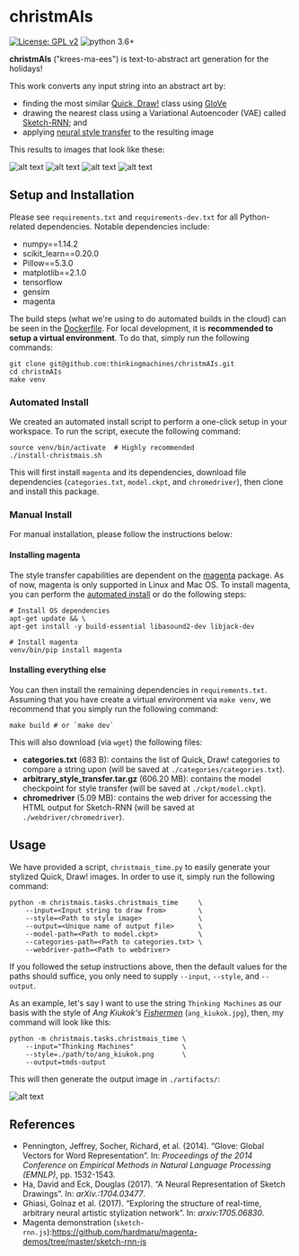 # christmAIs

[![License: GPL v2](https://img.shields.io/badge/License-GPL%20v2-blue.svg)](https://www.gnu.org/licenses/old-licenses/gpl-2.0.en.html)
![python 3.6+](https://img.shields.io/badge/python-3.6+-blue.svg)

**christmAIs** ("krees-ma-ees") is text-to-abstract art generation for the
holidays!

This work converts any input string into an abstract art by:
- finding the most similar [Quick, Draw!](https://quickdraw.withgoogle.com/data) class using [GloVe](https://nlp.stanford.edu/projects/glove/)
- drawing the nearest class using a Variational Autoencoder (VAE) called [Sketch-RNN](https://arxiv.org/abs/1704.03477); and
- applying [neural style transfer](https://arxiv.org/abs/1508.06576) to the resulting image

This results to images that look like these:

![alt text](https://raw.githubusercontent.com/thinkingmachines/christmAIs/master/assets/book1.png?token=AMWYs0kvUxilng9bnh7zBtURYqfdEz_Vks5cF1o7wA%3D%3D)
![alt text](https://raw.githubusercontent.com/thinkingmachines/christmAIs/master/assets/book2.png?token=AMWYszqRAnam0t9Ra9eWJui4jH7lB3ZVks5cF1p9wA%3D%3D)
![alt text](https://raw.githubusercontent.com/thinkingmachines/christmAIs/master/assets/sf1.png?token=AMWYs0_CfGJaVCn-vmFETfzRrsqMS-gkks5cF1qfwA%3D%3D)
![alt text](https://raw.githubusercontent.com/thinkingmachines/christmAIs/master/assets/truck1.png?token=AMWYsyFZDN1vcPmo_IMp8g5vAyL-B8xwks5cF1rIwA%3D%3D)

## Setup and Installation

Please see `requirements.txt` and `requirements-dev.txt` for all Python-related
dependencies. Notable dependencies include:

- numpy==1.14.2
- scikit_learn==0.20.0
- Pillow==5.3.0
- matplotlib==2.1.0
- tensorflow
- gensim
- magenta

The build steps (what we're using to do automated builds in the cloud) can be
seen in the
[Dockerfile](https://github.com/thinkingmachines/christmAIs/blob/master/Dockerfile).
For local development, it is **recommended to setup a virtual environment**. To
do that, simply run the following commands:

```shell
git clone git@github.com:thinkingmachines/christmAIs.git
cd christmAIs
make venv
```

### Automated Install

We created an automated install script to perform a one-click setup in your
workspace. To run the script, execute the following command:

```shell
source venv/bin/activate  # Highly recommended
./install-christmais.sh
```

This will first install `magenta` and its dependencies, download file
dependencies (`categories.txt`, `model.ckpt`, and `chromedriver`), then clone
and install this package.

### Manual Install

For manual installation, please follow the instructions below:

#### Installing magenta

The style transfer capabilities are dependent on the
[magenta](https://github.com/tensorflow/magenta) package. As of now, magenta is
only supported in Linux and Mac OS. To install magenta, you can perform the
[automated install](https://github.com/tensorflow/magenta#automated-install)
or do the following steps:

```shell
# Install OS dependencies
apt-get update && \
apt-get install -y build-essential libasound2-dev libjack-dev

# Install magenta
venv/bin/pip install magenta

```

#### Installing everything else

You can then install the remaining dependencies in `requirements.txt`. Assuming
that you have create a virtual environment via `make venv`, we recommend that
you simply run the following command:

```shell
make build # or `make dev`
```

This will also download (via `wget`) the following files:
- **categories.txt** (683 B): contains the list of Quick, Draw! categories to compare a string upon (will be saved at `./categories/categories.txt`).
- **arbitrary_style_transfer.tar.gz** (606.20 MB): contains the model checkpoint for style
    transfer (will be saved at `./ckpt/model.ckpt`).
- **chromedriver** (5.09 MB): contains the web driver for accessing the HTML output for
    Sketch-RNN (will be saved at `./webdriver/chromedriver`).

## Usage

We have provided a script, `christmais_time.py` to easily generate your stylized Quick, Draw! images.
In order to use it, simply run the following command:

```shell
python -m christmais.tasks.christmais_time     \
    --input=<Input string to draw from>        \
    --style=<Path to style image>              \
    --output=<Unique name of output file>      \
    --model-path=<Path to model.ckpt>          \
    --categories-path=<Path to categories.txt> \
    --webdriver-path=<Path to webdriver>
```

If you followed the setup instructions above, then the default values for the
paths should suffice, you only need to supply `--input`, `--style`, and
`--output`.

As an example, let's say I want to use the string `Thinking Machines` as our
basis with the style of *Ang Kiukok's*
[*Fishermen*](https://lifestyle.inquirer.net/263837/starting-bid-ang-kiukok-manansala-p12-million/)
(`ang_kiukok.jpg`), then, my command will look like this:

```shell
python -m christmais.tasks.christmais_time \
    --input="Thinking Machines"            \
    --style=./path/to/ang_kiukok.png       \
    --output=tmds-output
```

This will then generate the output image in `./artifacts/`:

![alt text](https://raw.githubusercontent.com/thinkingmachines/christmAIs/master/assets/tmds.png?token=AMWYszrMQu4tWjV810d4Wu4a1Oe9_3Mpks5cFfEtwA%3D%3D)

## References

- Pennington, Jeffrey, Socher, Richard, et al. (2014). “Glove: Global Vectors for Word Representation”. In: *Proceedings of the 2014 Conference on Empirical Methods in Natural Language Processing (EMNLP)*, pp. 1532-1543.
- Ha, David and Eck, Douglas (2017). “A Neural Representation of Sketch Drawings”. In: *arXiv.:1704.03477*.
- Ghiasi, Golnaz et al. (2017). “Exploring the structure of real-time, arbitrary neural artistic stylization network”. In: *arxiv:1705.06830*.
- Magenta demonstration (`sketch-rnn.js`):https://github.com/hardmaru/magenta-demos/tree/master/sketch-rnn-js
